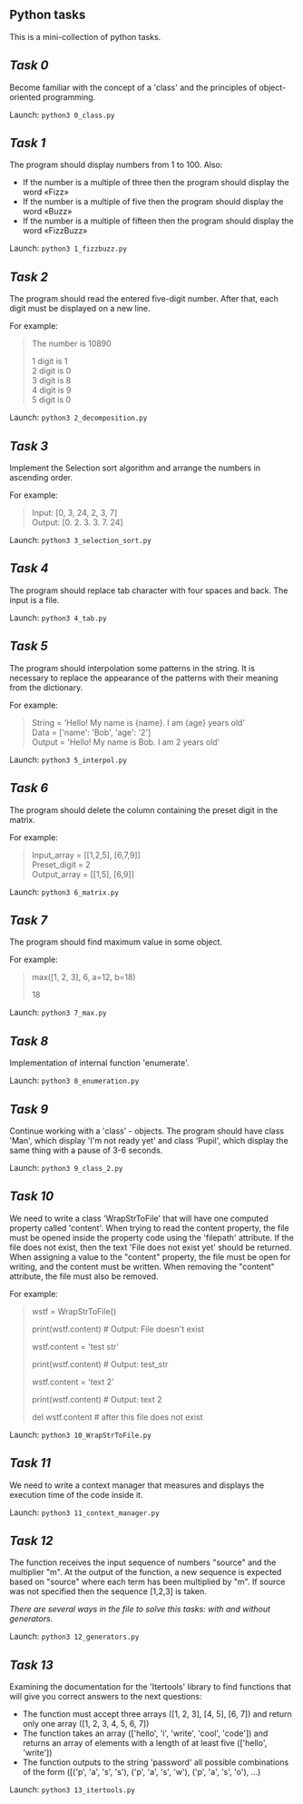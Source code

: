 ## Python tasks

This is a mini-collection of python tasks.

## _Task 0_
Become familiar with the concept of a 'class' and the principles of object-oriented programming.

Launch: `python3 0_class.py`

## _Task 1_
The program should display numbers from 1 to 100. Also:

- If the number is a multiple of three then the program should display the word «Fizz»
- If the number is a multiple of five then the program should display the word «Buzz»
- If the number is a multiple of fifteen then the program should display the word «FizzBuzz»

Launch: `python3 1_fizzbuzz.py`

## _Task 2_
The program should read the entered five-digit number. After that, each digit must be displayed on a new line.

For example: 
> The number is 10890
> 
> 1 digit is 1   
> 2 digit is 0   
> 3 digit is 8   
> 4 digit is 9   
> 5 digit is 0

Launch: `python3 2_decomposition.py`

## _Task 3_
Implement the Selection sort algorithm and arrange the numbers in ascending order.

For example:
>Input: [0, 3, 24, 2, 3, 7]  
>Output: [0. 2. 3. 3. 7. 24]

Launch: `python3 3_selection_sort.py`
## _Task 4_
The program should replace tab character with four spaces and back. The input is a file.

Launch: `python3 4_tab.py`

## _Task 5_
The program should interpolation some patterns in the string. It is necessary to replace the appearance of the patterns with their meaning from the dictionary. 

For example:
>String = 'Hello! My name is {name}. I am {age} years old'   
>Data = ['name': 'Bob', 'age': '2']   
> Output = 'Hello! My name is Bob. I am 2 years old'

Launch: `python3 5_interpol.py`

## _Task 6_
The program should delete the column containing the preset digit in the matrix.

For example:
>Input_array = [[1,2,5], [6,7,9]]  
> Preset_digit = 2  
>Output_array = [[1,5], [6,9]]

Launch: `python3 6_matrix.py`

## _Task 7_
The program should find maximum value in some object.

For example:
>max([1, 2, 3], 6, a=12, b=18)
> 
> 18 

Launch: `python3 7_max.py`

## _Task 8_
Implementation of internal function 'enumerate'.

Launch: `python3 8_enumeration.py`

## _Task 9_
Continue working with a 'class' - objects. The program should have class 'Man', which display 'I'm not ready yet' and class 'Pupil', which display the same thing with a pause of 3-6 seconds.

Launch: `python3 9_class_2.py`

## _Task 10_
We need to write a class 'WrapStrToFile' that will have one computed property called 'content'. When trying to read the content property, the file must be opened inside the property code using the 'filepath' attribute. If the file does not exist, then the text 'File does not exist yet' should be returned. When assigning a value to the "content" property, the file must be open for writing, and the content must be written. When removing the "content" attribute, the file must also be removed.

For example:
>wstf = WrapStrToFile()
> 
> print(wstf.content)    # Output: File doesn't exist
> 
>wstf.content = 'test str'
> 
>print(wstf.content)     # Output: test_str
> 
>wstf.content = 'text 2'
> 
>print(wstf.content)     # Output: text 2
> 
>del wstf.content # after this file does not exist

Launch: `python3 10_WrapStrToFile.py`

## _Task 11_ 
We need to write a context manager that measures and displays the execution time of the code inside it.

Launch: `python3 11_context_manager.py`

## _Task 12_
The function receives the input sequence of numbers "source" and the multiplier "m". At the output of the function, a new sequence is expected based on "source" where each term has been multiplied by "m". If source was not specified then the sequence [1,2,3] is taken.

_There are several ways in the file to solve this tasks: with and without generators._

Launch: `python3 12_generators.py`

## _Task 13_
Examining the documentation for the 'Itertools' library to find functions that will give you
correct answers to the next questions:
- The function must accept three arrays ([1, 2, 3], [4, 5], [6, 7]) and return
only one array ([1, 2, 3, 4, 5, 6, 7])
- The function takes an array (['hello', 'i', 'write', 'cool', 'code']) and returns
an array of elements with a length of at least five (['hello', 'write'])  
- The function outputs to the string 'password' all possible combinations of the form
([('p', 'a', 's', 's'), ('p', 'a', 's', 'w'), ('p', 'a', 's', 'o'), ...)  

Launch: `python3 13_itertools.py`

